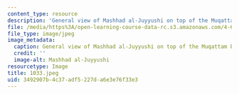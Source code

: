 ```yaml
---
content_type: resource
description: 'General view of Mashhad al-Juyyushi on top of the Muqattam before restoration. '
file: /media/https%3A/open-learning-course-data-rc.s3.amazonaws.com/4-615-the-architecture-of-cairo-spring-2002/3492907b4c37adf5227da6e3e76f33e3_1033.jpeg
file_type: image/jpeg
image_metadata:
  caption: General view of Mashhad al-Juyyushi on top of the Muqattam before restoration.
  credit: ''
  image-alt: Mashhad al-Juyyushi
resourcetype: Image
title: 1033.jpeg
uid: 3492907b-4c37-adf5-227d-a6e3e76f33e3
---
```

